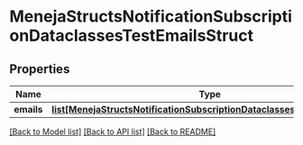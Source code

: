 # MenejaStructsNotificationSubscriptionDataclassesTestEmailsStruct

## Properties
Name | Type | Description | Notes
------------ | ------------- | ------------- | -------------
**emails** | [**list[MenejaStructsNotificationSubscriptionDataclassesTestEmailStruct]**](MenejaStructsNotificationSubscriptionDataclassesTestEmailStruct.md) | Test emails | 

[[Back to Model list]](../README.md#documentation-for-models) [[Back to API list]](../README.md#documentation-for-api-endpoints) [[Back to README]](../README.md)


